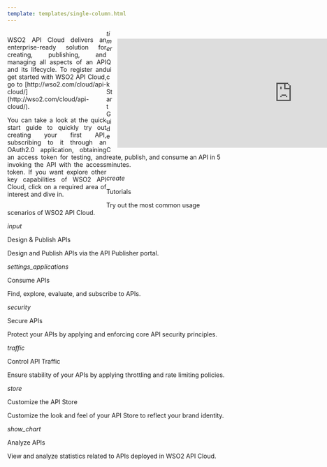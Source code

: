 ```yaml
---
template: templates/single-column.html
---
```

<link href="https://fonts.googleapis.com/icon?family=Material+Icons" rel="stylesheet">
<div>
    <div class="md-main md-content" style="float:left; width: 45%;  text-align:justify; max-height:100%; ">
        <p>WSO2 API Cloud delivers an enterprise-ready solution for creating, publishing, and managing all aspects of an API and its lifecycle.
To register and get started with WSO2 API Cloud, go to [http://wso2.com/cloud/api-cloud/](http://wso2.com/cloud/api-cloud/).</p> 
        <p>You can take a look at the quick start guide to quickly try out creating your first API, subscribing to it through an OAuth2.0 application, obtaining an access token for testing, and invoking the API with the access token. If you want explore other key capabilities of WSO2 API Cloud, click on a required area of interest and dive in.</p>
    </div>
    <div class="md-main md-content " style="float:right; width: 55%; align:right;  flex-shrink: 0;min-width: 40%; max-height: 100%; max-width:50%; margin-left:10px; margin-top:20px">
        <iframe width="800" height="250" src="https://www.youtube.com/embed/DRefu9MIQs4" frameborder="0" allow="accelerometer; autoplay; encrypted-media; gyroscope; picture-in-picture" allowfullscreen></iframe>
    </div>
<div>
   <div class="content"> 
     <div class="card" onclick="location.href='get-started/quick-start-guide';">
		<div class="line"></div>
           	<div class="card-icon">
			<i class="material-icons md-36">timer</i>
		</div>
		<div class="card-content" >
			<p class="title">Quick Start Guide</p>
			<a href="http://www.google.com"></a>
			<p class="hint"> Create, publish, and consume an API in 5 minutes.</p>
      		</div>
		</div>
      <!-- card -->
      <div class="card" onclick="location.href='learn/tutorials/step-by-step-tutorials';">
            <div class="line"></div>
            <div class="card-icon"><i class="material-icons md-36">create</i></div>
            <div class="card-content">
                <p class="title">Tutorials</p>
                <p class="hint">Try out the most common usage scenarios of WSO2 API Cloud.</p>
             </div>
      </div>
      <!-- end card -->
      <!-- card -->
      <div class="card" onclick="location.href='learn/design-apis/overview-of-api-design-and-publishing';">
            <div class="line"></div>
            <div class="card-icon"><i class="material-icons md-36">input</i></div>
<div class="card-content">
            <div><p class="title">Design & Publish APIs</p></div>
            <p class="hint"> Design and Publish APIs via the API Publisher portal.</p>
      </div>
</div>
      <!-- end card -->
      <!-- card -->
      <div class="card" onclick="location.href='learn/consume-apis/overview-of-consuming-apis';">
            <div class="line"></div> 
            <div class="card-icon"><i class="material-icons md-36">settings_applications</i></div>
<div class="card-content">
            <p class="title">Consume APIs</p>
            <p class="hint">Find, explore, evaluate, and subscribe to APIs.</p>
      </div>
 </div>
      <!-- end card -->
 </div>
 <div class="content">
      <!-- end card -->
      <!-- end card -->
      <!-- card -->
   <!-- card -->
      <div class="card" onclick="location.href='learn/secure-apis/api-security-overview';">
	    <div class="line"></div>
            <div class="card-icon"><i class="material-icons md-36">security</i></div>
            <div class="card-content">
		<p class="title">Secure APIs</p>
		<p class="hint">Protect your APIs by applying and enforcing core API security principles.</p>
            </div>
      </div>
      <div class="card" onclick="location.href='learn/control-api-traffic/throttling-and-rate-limiting-overview';">
	    <div class="line"></div>
            <div class="card-icon"><i class="material-icons md-36">traffic</i></div>
            <div class="card-content">
		<p class="title">Control API Traffic</p>
		<p class="hint">Ensure stability of your APIs by applying throttling and rate limiting policies.</p>
            </div>
      </div>
        <!-- end card -->
      <!-- card -->
      <div class="card" onclick="location.href='customize/customize-the-api-store-theme';">
            <div class="line"></div>
            <div class="card-icon"><i class="material-icons md-36">store</i></div>
<div class="card-content">
            <div><p class="title">Customize the API Store</p></div>
            <p class="hint"> Customize the look and feel of your API Store to reflect your brand identity.</p>
      </div> 
</div>
      <!-- end card -->
      <!-- card -->
      <div class="card" onclick="location.href='learn/analyze-apis/analytics-overview';">
	    <div class="line"></div>
            <div class="card-icon"><i class="material-icons md-36">show_chart</i></div>
            <div class="card-content">
		<p class="title">Analyze APIs</p>
		<p class="hint">View and analyze statistics related to APIs deployed in WSO2 API Cloud.</p> 
            </div>
      </div>
      <!-- end card -->
  </div>
</div>

